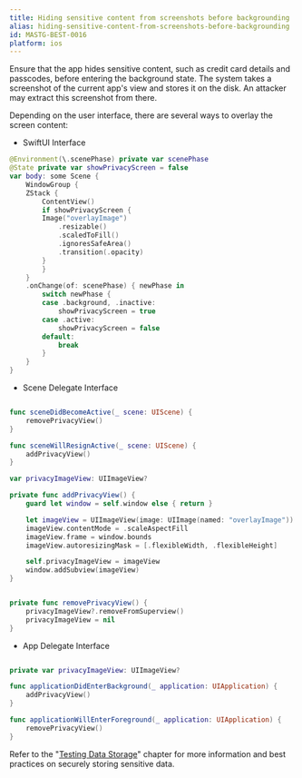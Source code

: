 ```yaml
---
title: Hiding sensitive content from screenshots before backgrounding
alias: hiding-sensitive-content-from-screenshots-before-backgrounding
id: MASTG-BEST-0016
platform: ios
---
```


Ensure that the app hides sensitive content, such as credit card details and passcodes, before entering the background state. The system takes a screenshot of the current app's view and stores it on the disk. An attacker may extract this screenshot from there.

Depending on the user interface, there are several ways to overlay the screen content:

- SwiftUI Interface

```swift
@Environment(\.scenePhase) private var scenePhase
@State private var showPrivacyScreen = false
var body: some Scene {
    WindowGroup {
    ZStack {
        ContentView()
        if showPrivacyScreen {
        Image("overlayImage")
            .resizable()
            .scaledToFill()
            .ignoresSafeArea()
            .transition(.opacity)
        }
        }
    }
    .onChange(of: scenePhase) { newPhase in
        switch newPhase {
        case .background, .inactive:
            showPrivacyScreen = true
        case .active:
            showPrivacyScreen = false
        default:
            break
        }
    }
}
```

- Scene Delegate Interface

```swift

func sceneDidBecomeActive(_ scene: UIScene) {
    removePrivacyView()
}

func sceneWillResignActive(_ scene: UIScene) {
    addPrivacyView()
}

var privacyImageView: UIImageView?

private func addPrivacyView() {
    guard let window = self.window else { return }

    let imageView = UIImageView(image: UIImage(named: "overlayImage"))
    imageView.contentMode = .scaleAspectFill
    imageView.frame = window.bounds
    imageView.autoresizingMask = [.flexibleWidth, .flexibleHeight]

    self.privacyImageView = imageView
    window.addSubview(imageView)
}


private func removePrivacyView() {
    privacyImageView?.removeFromSuperview()
    privacyImageView = nil
}

```

- App Delegate Interface

```swift

private var privacyImageView: UIImageView?

func applicationDidEnterBackground(_ application: UIApplication) {
    addPrivacyView()
}

func applicationWillEnterForeground(_ application: UIApplication) {
    removePrivacyView()
}
```

Refer to the "[Testing Data Storage](../Document/0x06d-Testing-Data-Storage.md "Testing Data Storage")" chapter for more information and best practices on securely storing sensitive data.
